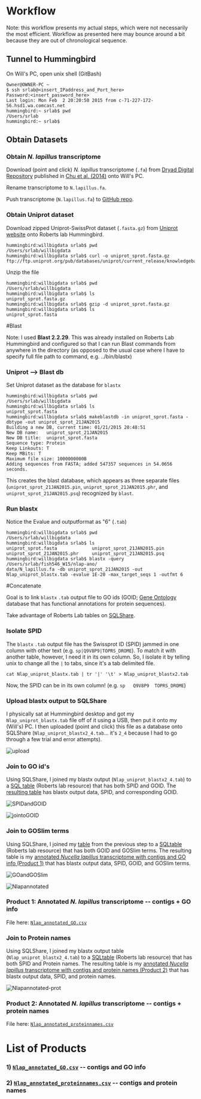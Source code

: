 # Workflow

Note: this workflow presents my actual steps, which were not necessarily the most efficient. Workflow as presented here may bounce around a bit because they are out of chronological sequence.

## Tunnel to Hummingbird
On Will's PC, open unix shell (GitBash)

	Owner@OWNER-PC ~
	$ ssh srlab@<insert_IPaddress_and_Port_here>
	Password:<insert_password_here>
	Last login: Mon Feb  2 20:20:50 2015 from c-71-227-172-56.hsd1.wa.comcast.net
	hummingbird:~ srlab$ pwd
	/Users/srlab
	hummingbird:~ srlab$

## Obtain Datasets
### Obtain *N. lapillus* transcriptome
Download (point and click) *N. lapillus* transcriptome (`.fa`) from [Dryad Digital Repository](http://dx.doi.org/10.5061/dryad.610dd) published in [Chu et al. (2014)](http://dx.doi.org/10.1111/mec.12681) onto Will's PC.

Rename transcriptome to `N.lapillus.fa`.

Push transcriptome (`N.lapillus.fa`) to [GitHub repo](https://github.com/willking2/fish546_W15/tree/master/nlap-ano/data).

### Obtain Uniprot dataset
Download zipped Uniprot-SwissProt dataset (`.fasta.gz`) from [Uniprot website](http://www.uniprot.org/downloads) onto Roberts lab Hummingbird.

	hummingbird:willbigdata srlab$ pwd 
	/Users/srlab/willbigdata
	hummingbird:willbigdata srlab$ curl -o uniprot_sprot.fasta.gz ftp://ftp.uniprot.org/pub/databases/uniprot/current_release/knowledgebase/complete/uniprot_sprot.fasta.gz

Unzip the file
	
	hummingbird:willbigdata srlab$ pwd 
	/Users/srlab/willbigdata
	hummingbird:willbigdata srlab$ ls
	uniprot_sprot.fasta.gz
	hummingbird:willbigdata srlab$ gzip -d uniprot_sprot.fasta.gz
	hummingbird:willbigdata srlab$ ls
	uniprot_sprot.fasta

#Blast

Note: I used **Blast 2.2.29**. This was already installed on Roberts Lab Hummingbird and configured so that I can run Blast commands from anywhere in the directory (as opposed to the usual case where I have to specify full file path to command, e.g. ../bin/blastx)

### Uniprot --> Blast db

Set Uniprot dataset as the database for `blastx`

	hummingbird:willbigdata srlab$ pwd
	/Users/srlab/willbigdata
	hummingbird:willbigdata srlab$ ls
	uniprot_sprot.fasta
	hummingbird:willbigdata srlab$ makeblastdb -in uniprot_sprot.fasta -dbtype -out uniprot_sprot_21JAN2015
	Building a new DB, current time: 01/21/2015 20:48:51
	New DB name:   uniprot_sprot_21JAN2015
	New DB title:  uniprot_sprot.fasta
	Sequence type: Protein
	Keep Linkouts: T
	Keep MBits: T
	Maximum file size: 1000000000B
	Adding sequences from FASTA; added 547357 sequences in 54.0656 seconds.

This creates the blast database, which appears as three separate files (`uniprot_sprot_21JAN2015.pin`, `uniprot_sprot_21JAN2015.phr`, and `uniprot_sprot_21JAN2015.psq`) recognized by `blast`.

### Run blastx

Notice the Evalue and outputformat as "6" (`.tab`)

	hummingbird:willbigdata srlab$ pwd
	/Users/srlab/willbigdata
	hummingbird:willbigdata srlab$ ls
	uniprot_sprot.fasta             uniprot_sprot_21JAN2015.pin
	uniprot_sprot_21JAN2015.phr     uniprot_sprot_21JAN2015.psq
	hummingbird:willbigdata srlab$ blastx -query /Users/srlab/fish546_W15/nlap-ano/
	data/N_lapillus.fa -db uniprot_sprot_21JAN2015 -out Nlap_uniprot_blastx.tab -evalue 1E-20 -max_target_seqs 1 -outfmt 6

#Concatenate

Goal is to link `blastx` `.tab` output file to GO ids (GOID; [Gene Ontology](http://geneontology.org/) database that has functional annotations for protein sequences).

Take advantage of Roberts Lab tables on [SQLShare](https://sqlshare.escience.washington.edu/accounts/login/?next=/sqlshare/%3F__hash__%3D%2523s%253Dhome#s=home).

### Isolate SPID

The `blastx` `.tab` output file has the Swissprot ID (SPID) jammed in one column with other text (e.g. `sp|Q9V8P9|TOPRS_DROME`). To match it with another table, however, I need it in its own column. So, I isolate it by telling unix to change all the `|` to tabs, since it's a tab delimited file.

	cat Nlap_uniprot_blastx.tab | tr '|' '\t' > Nlap_uniprot_blastx2.tab

Now, the SPID can be in its own column! (e.g. `sp	Q9V8P9	TOPRS_DROME`) 

### Upload blastx output to SQLShare

I physically sat at Hummingbird desktop and got my `Nlap_uniprot_blastx.tab` file off of it using a USB, then put it onto my (Will's) PC. I then uploaded  (point and click) this file as a database onto SQLShare (`Nlap_uniprot_blastx2_4.tab`... it's `2_4` because I had to go through a few trial and error attempts).

![upload](./img/Capture.PNG)

### Join to GO id's

Using SQLShare, I joined my blastx output (`Nlap_uniprot_blastx2_4.tab`) to a [SQL table](https://sqlshare.escience.washington.edu/sqlshare/#s=query/sr320%40washington.edu/SPID%20and%20GO%20Numbers) (Roberts lab resource) that has both SPID and GOID. The [resulting table](https://sqlshare.escience.washington.edu/sqlshare/#s=query/wking2%40washington.edu/blast_SPID_join) has blastx output data, SPID, and corresponding GOID.

![SPIDandGOID](./img/Capture2.PNG)

![jointoGOID](./img/Capture3.PNG)

### Join to GOSlim terms

Using SQLShare, I joined my [table](https://sqlshare.escience.washington.edu/sqlshare/#s=query/wking2%40washington.edu/blast_SPID_join) from the previous step to a [SQLtable](https://sqlshare.escience.washington.edu/sqlshare/#s=query/sr320%40washington.edu/GO_to_GOslim) (Roberts lab resource) that has both GOID and GOSlim terms. The resulting table is my [annotated *Nucella lapillus* transcriptome with contigs and GO info (Product 1)](https://sqlshare.escience.washington.edu/sqlshare/#s=query/wking2%40washington.edu/Nlap_annotated) that has blastx output data, SPID, GOID, and GOSlim terms.

![GOandGOSlim](./img/Capture4.PNG)

![Nlapannotated](./img/Capture5.PNG)

### Product 1: Annotated *N. lapillus* transcriptome -- contigs + GO info

File here: [`Nlap_annotated_GO.csv`](./data/Nlap_annotated_GO.csv)

### Join to Protein names

Using SQLShare, I joined my blastx output table (`Nlap_uniprot_blastx2_4.tab`)  to a [SQLtable](https://sqlshare.escience.washington.edu/sqlshare/#s=query/samwhite%40washington.edu/UniprotProtNamesReviewed_yes20130610) (Roberts lab resource) that has both SPID and Protein names. The resulting table is my [annotated *Nucella lapillus* transcriptome with contigs and protein names (Product 2)](https://sqlshare.escience.washington.edu/sqlshare/#s=query/wking2%40washington.edu/Nlap_annotated_proteinnames) that has blastx output data, SPID, and protein names.

![Nlapannotated-prot](./img/Capture6.PNG)

### Product 2: Annotated *N. lapillus* transcriptome -- contigs + protein names

File here: [`Nlap_annotated_proteinnames.csv`](./data/Nlap_annotated_proteinnames.csv)



# List of Products
### 1) [`Nlap_annotated_GO.csv`](./data/Nlap_annotated_GO.csv) -- contigs and GO info

### 2) [`Nlap_annotated_proteinnames.csv`](./data/Nlap_annotated_proteinnames.csv) -- contigs and protein names

